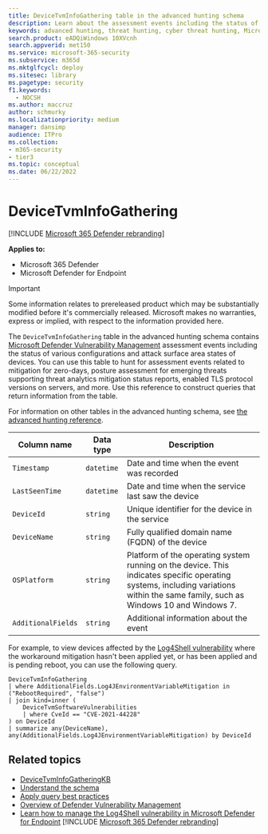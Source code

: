 ```yaml
---
title: DeviceTvmInfoGathering table in the advanced hunting schema
description: Learn about the assessment events including the status of various configurations and attack surface area states of devices in the DeviceTvmInfoGathering table of the advanced hunting schema.
keywords: advanced hunting, threat hunting, cyber threat hunting, Microsoft 365 Defender, microsoft 365, m365, search, query, telemetry, schema reference, kusto, table, column, data type, description, threat & vulnerability management, TVM, device management, software, inventory, vulnerabilities, CVE ID, OS DeviceTvmSoftwareInventoryVulnerabilities, Microsoft Defender Vulnerability Management
search.product: eADQiWindows 10XVcnh
search.appverid: met150
ms.service: microsoft-365-security
ms.subservice: m365d
ms.mktglfcycl: deploy
ms.sitesec: library
ms.pagetype: security
f1.keywords: 
  - NOCSH
ms.author: maccruz
author: schmurky
ms.localizationpriority: medium
manager: dansimp
audience: ITPro
ms.collection: 
- m365-security
- tier3
ms.topic: conceptual
ms.date: 06/22/2022
---
```


# DeviceTvmInfoGathering

[!INCLUDE [Microsoft 365 Defender rebranding](../includes/microsoft-defender.md)]


**Applies to:**
- Microsoft 365 Defender
- Microsoft Defender for Endpoint

> [!IMPORTANT]
> Some information relates to prereleased product which may be substantially modified before it's commercially released. Microsoft makes no warranties, express or implied, with respect to the information provided here.

The `DeviceTvmInfoGathering` table in the advanced hunting schema contains [Microsoft Defender Vulnerability Management](/microsoft-365/security/defender-vulnerability-management/defender-vulnerability-management) assessment events including the status of various configurations and attack surface area states of devices. You can use this table to hunt for assessment events related to mitigation for zero-days, posture assessment for emerging threats supporting threat analytics mitigation status reports, enabled TLS protocol versions on servers, and more. Use this reference to construct queries that return information from the table.

For information on other tables in the advanced hunting schema, see [the advanced hunting reference](advanced-hunting-schema-tables.md).

| Column name | Data type | Description |
|-------------|-----------|-------------|
| `Timestamp` | `datetime` | Date and time when the event was recorded |
| `LastSeenTime` | `datetime` | Date and time when the service last saw the device |
| `DeviceId` | `string` | Unique identifier for the device in the service |
| `DeviceName` | `string` | Fully qualified domain name (FQDN) of the device |
| `OSPlatform` | `string` | Platform of the operating system running on the device. This indicates specific operating systems, including variations within the same family, such as Windows 10 and Windows 7. |
| `AdditionalFields` | `string` | Additional information about the event  |

For example, to view devices affected by the [Log4Shell vulnerability](https://www.microsoft.com/security/blog/2021/12/11/guidance-for-preventing-detecting-and-hunting-for-cve-2021-44228-log4j-2-exploitation/) where the workaround mitigation hasn't been applied yet, or has been applied and is pending reboot, you can use the following query.

```kusto
DeviceTvmInfoGathering
| where AdditionalFields.Log4JEnvironmentVariableMitigation in ("RebootRequired", "false")
| join kind=inner (
    DeviceTvmSoftwareVulnerabilities
    | where CveId == "CVE-2021-44228"
) on DeviceId
| summarize any(DeviceName), any(AdditionalFields.Log4JEnvironmentVariableMitigation) by DeviceId
```

## Related topics
- [DeviceTvmInfoGatheringKB](advanced-hunting-devicetvminfogatheringkb-table.md)
- [Understand the schema](advanced-hunting-schema-tables.md)
- [Apply query best practices](advanced-hunting-best-practices.md)
- [Overview of Defender Vulnerability Management](/windows/security/threat-protection/microsoft-defender-atp/next-gen-threat-and-vuln-mgt)
- [Learn how to manage the Log4Shell vulnerability in Microsoft Defender for Endpoint](/microsoft-365/security/defender-endpoint/tvm-manage-log4shell-guidance)
[!INCLUDE [Microsoft 365 Defender rebranding](../../includes/defender-m3d-techcommunity.md)]
